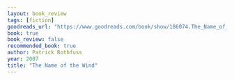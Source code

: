 ```yaml
---
layout: book_review
tags: [fiction]
goodreads_url: "https://www.goodreads.com/book/show/186074.The_Name_of_the_Wind"
book: true
book_review: false
recommended_book: true
author: Patrick Rothfuss
year: 2007
title: "The Name of the Wind"
---
```


